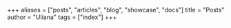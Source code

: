 +++
aliases = ["posts", "articles", "blog", "showcase", "docs"]
title = "Posts"
author = "Uliana"
tags = ["index"]
+++
